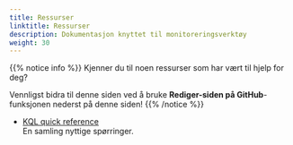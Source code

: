 ```yaml
---
title: Ressurser
linktitle: Ressurser
description: Dokumentasjon knyttet til monitoreringsverktøy
weight: 30
---
```


{{% notice info %}}
Kjenner du til noen ressurser som har vært til hjelp for deg? 

Vennligst bidra til denne siden ved å bruke
 __Rediger-siden på GitHub__-funksjonen nederst på denne siden!
 {{% /notice %}}


- [KQL quick reference](https://learn.microsoft.com/en-us/azure/data-explorer/kql-quick-reference)   
  En samling nyttige spørringer.

